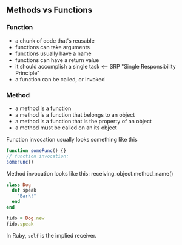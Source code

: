 ## Methods vs Functions

### Function
- a chunk of code that's reusable
- functions can take arguments
- functions usually have a name
- functions can have a return value
- it should accomplish a single task <-- SRP "Single Responsibility Principle"
- a function can be called, or invoked

### Method
- a method is a function
- a method is a function that belongs to an object
- a method is a function that is the property of an object
- a method must be called on an its object

Function invocation usually looks something like this

```js
function someFunc() {}
// function invocation:
someFunc()
```

Method invocation looks like this:
receiving_object.method_name()

```ruby
class Dog
  def speak
    "Bark!"
  end
end

fido = Dog.new
fido.speak
```

In Ruby, `self` is the implied receiver.
